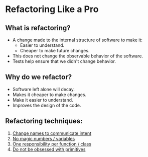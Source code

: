 # Refactoring Like a Pro

## What is refactoring?

- A change made to the internal structure of software to make it:
	-  Easier to understand.
	-  Cheaper to make future changes.
- This does not change the observable behavior of the software.
- Tests help ensure that we didn't change behavior.

## Why do we refactor?

- Software left alone will decay.
- Makes it cheaper to make changes.
- Make it easier to understand.
- Improves the design of the code.

## Refactoring techniques:

1. [Change names to communicate intent](examples/technique1.md)
2. [No magic numbers / variables](examples/technique2.md)
3. [One responsibility per function / class](examples/technique3.md)
4. [Do not be obsessed with primitives](examples/technique4.md)